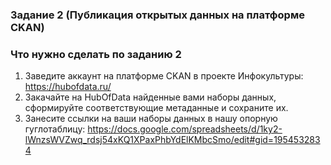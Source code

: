 ### Задание 2 (Публикация открытых данных на платформе CKAN)

### Что нужно сделать по заданию 2

1. Заведите аккаунт на платформе CKAN в проекте Инфокультуры: https://hubofdata.ru/
2. Закачайте на HubOfData найденные вами наборы данных, сформируйте соответствующие метаданные и сохраните их.   
3. Занесите ссылки на ваши наборы данных в нашу опорную гуглотаблицу: https://docs.google.com/spreadsheets/d/1ky2-lWnzsWVZwq_rdsj54xKQ1XPaxPhbYdElKMbcSmo/edit#gid=1954532834
